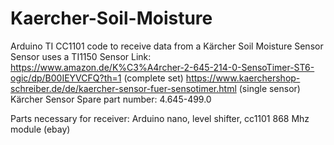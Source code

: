 # Kaercher-Soil-Moisture
Arduino TI CC1101 code to receive data from a Kärcher Soil Moisture Sensor
Sensor uses a TI1150
Sensor Link: https://www.amazon.de/K%C3%A4rcher-2-645-214-0-SensoTimer-ST6-ogic/dp/B00IEYVCFQ?th=1 (complete set)
https://www.kaerchershop-schreiber.de/de/kaercher-sensor-fuer-sensotimer.html (single sensor)
Kärcher Sensor Spare part number: 4.645-499.0

Parts necessary for receiver: Arduino nano, level shifter, cc1101 868 Mhz module (ebay)

